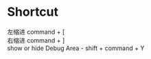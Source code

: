 Shortcut
========

左缩进 command + [    
右缩进 command + ]    
show or hide Debug Area - shift + command + Y    
